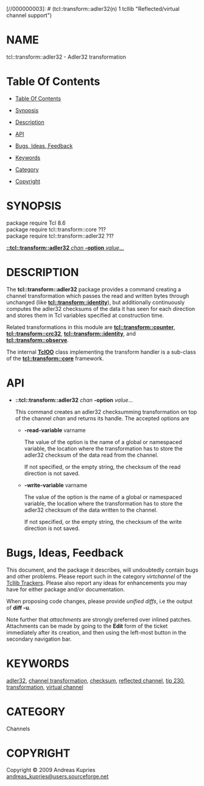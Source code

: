 
[//000000001]: # (tcl::transform::adler32 - Reflected/virtual channel support)
[//000000002]: # (Generated from file 'adler32.man' by tcllib/doctools with format 'markdown')
[//000000003]: # (tcl::transform::adler32(n) 1 tcllib "Reflected/virtual channel support")

# NAME

tcl::transform::adler32 - Adler32 transformation

# <a name='toc'></a>Table Of Contents

  -  [Table Of Contents](#toc)

  -  [Synopsis](#synopsis)

  -  [Description](#section1)

  -  [API](#section2)

  -  [Bugs, Ideas, Feedback](#section3)

  -  [Keywords](#keywords)

  -  [Category](#category)

  -  [Copyright](#copyright)

# <a name='synopsis'></a>SYNOPSIS

package require Tcl 8.6  
package require tcl::transform::core ?1?  
package require tcl::transform::adler32 ?1?  

[__::tcl::transform::adler32__ *chan* __-option__ *value*...](#1)  

# <a name='description'></a>DESCRIPTION

The __tcl::transform::adler32__ package provides a command creating a channel
transformation which passes the read and written bytes through unchanged (like
__[tcl::transform::identity](identity.md)__), but additionally continuously
computes the adler32 checksums of the data it has seen for each direction and
stores them in Tcl variables specified at construction time.

Related transformations in this module are
__[tcl::transform::counter](vt_counter.md)__,
__[tcl::transform::crc32](vt_crc32.md)__,
__[tcl::transform::identity](identity.md)__, and
__[tcl::transform::observe](observe.md)__.

The internal __[TclOO](../../../../index.md#tcloo)__ class implementing the
transform handler is a sub-class of the
__[tcl::transform::core](../virtchannel_core/transformcore.md)__ framework.

# <a name='section2'></a>API

  - <a name='1'></a>__::tcl::transform::adler32__ *chan* __-option__ *value*...

    This command creates an adler32 checksumming transformation on top of the
    channel *chan* and returns its handle. The accepted options are

      * __-read-variable__ varname

        The value of the option is the name of a global or namespaced variable,
        the location where the transformation has to store the adler32 checksum
        of the data read from the channel.

        If not specified, or the empty string, the checksum of the read
        direction is not saved.

      * __-write-variable__ varname

        The value of the option is the name of a global or namespaced variable,
        the location where the transformation has to store the adler32 checksum
        of the data written to the channel.

        If not specified, or the empty string, the checksum of the write
        direction is not saved.

# <a name='section3'></a>Bugs, Ideas, Feedback

This document, and the package it describes, will undoubtedly contain bugs and
other problems. Please report such in the category *virtchannel* of the [Tcllib
Trackers](http://core.tcl.tk/tcllib/reportlist). Please also report any ideas
for enhancements you may have for either package and/or documentation.

When proposing code changes, please provide *unified diffs*, i.e the output of
__diff -u__.

Note further that *attachments* are strongly preferred over inlined patches.
Attachments can be made by going to the __Edit__ form of the ticket immediately
after its creation, and then using the left-most button in the secondary
navigation bar.

# <a name='keywords'></a>KEYWORDS

[adler32](../../../../index.md#adler32), [channel
transformation](../../../../index.md#channel_transformation),
[checksum](../../../../index.md#checksum), [reflected
channel](../../../../index.md#reflected_channel), [tip
230](../../../../index.md#tip_230),
[transformation](../../../../index.md#transformation), [virtual
channel](../../../../index.md#virtual_channel)

# <a name='category'></a>CATEGORY

Channels

# <a name='copyright'></a>COPYRIGHT

Copyright &copy; 2009 Andreas Kupries <andreas_kupries@users.sourceforge.net>
